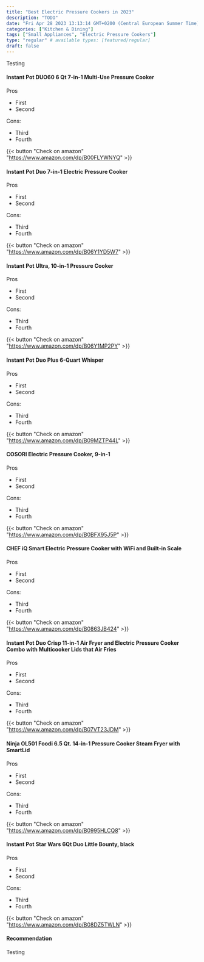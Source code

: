 ```yaml
---
title: "Best Electric Pressure Cookers in 2023"
description: "TODO"
date: "Fri Apr 28 2023 13:13:14 GMT+0200 (Central European Summer Time)"
categories: ["Kitchen & Dining"]
tags: ["Small Appliances", "Electric Pressure Cookers"]
type: "regular" # available types: [featured/regular]
draft: false
---
```

Testing


#### Instant Pot DUO60 6 Qt 7-in-1 Multi-Use Pressure Cooker



Pros

- First
- Second

Cons:

- Third
- Fourth


{{< button "Check on amazon" "https://www.amazon.com/dp/B00FLYWNYQ" >}}

#### Instant Pot Duo 7-in-1 Electric Pressure Cooker



Pros

- First
- Second

Cons:

- Third
- Fourth


{{< button "Check on amazon" "https://www.amazon.com/dp/B06Y1YD5W7" >}}

#### Instant Pot Ultra, 10-in-1 Pressure Cooker



Pros

- First
- Second

Cons:

- Third
- Fourth


{{< button "Check on amazon" "https://www.amazon.com/dp/B06Y1MP2PY" >}}

#### Instant Pot Duo Plus 6-Quart Whisper



Pros

- First
- Second

Cons:

- Third
- Fourth


{{< button "Check on amazon" "https://www.amazon.com/dp/B09MZTP44L" >}}

#### COSORI Electric Pressure Cooker, 9-in-1



Pros

- First
- Second

Cons:

- Third
- Fourth


{{< button "Check on amazon" "https://www.amazon.com/dp/B0BFX95J5P" >}}

#### CHEF iQ Smart Electric Pressure Cooker with WiFi and Built-in Scale



Pros

- First
- Second

Cons:

- Third
- Fourth


{{< button "Check on amazon" "https://www.amazon.com/dp/B0863JB424" >}}

#### Instant Pot Duo Crisp 11-in-1 Air Fryer and Electric Pressure Cooker Combo with Multicooker Lids that Air Fries



Pros

- First
- Second

Cons:

- Third
- Fourth


{{< button "Check on amazon" "https://www.amazon.com/dp/B07VT23JDM" >}}

#### Ninja OL501 Foodi 6.5 Qt. 14-in-1 Pressure Cooker Steam Fryer with SmartLid



Pros

- First
- Second

Cons:

- Third
- Fourth


{{< button "Check on amazon" "https://www.amazon.com/dp/B0995HLCQ8" >}}

#### Instant Pot Star Wars 6Qt Duo Little Bounty, black



Pros

- First
- Second

Cons:

- Third
- Fourth


{{< button "Check on amazon" "https://www.amazon.com/dp/B08DZ5TWLN" >}}


#### Recommendation

Testing
